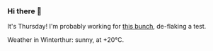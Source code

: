 ### Hi there :wave:

It's Thursday! I'm probably working for [this bunch](https://github.com/kohofinancial), de-flaking a test.

Weather in Winterthur: sunny, at +20°C.
